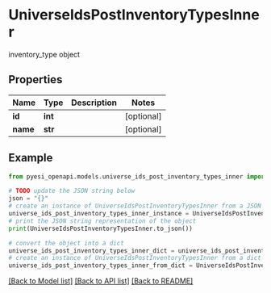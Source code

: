 # UniverseIdsPostInventoryTypesInner

inventory_type object

## Properties

Name | Type | Description | Notes
------------ | ------------- | ------------- | -------------
**id** | **int** |  | [optional] 
**name** | **str** |  | [optional] 

## Example

```python
from pyesi_openapi.models.universe_ids_post_inventory_types_inner import UniverseIdsPostInventoryTypesInner

# TODO update the JSON string below
json = "{}"
# create an instance of UniverseIdsPostInventoryTypesInner from a JSON string
universe_ids_post_inventory_types_inner_instance = UniverseIdsPostInventoryTypesInner.from_json(json)
# print the JSON string representation of the object
print(UniverseIdsPostInventoryTypesInner.to_json())

# convert the object into a dict
universe_ids_post_inventory_types_inner_dict = universe_ids_post_inventory_types_inner_instance.to_dict()
# create an instance of UniverseIdsPostInventoryTypesInner from a dict
universe_ids_post_inventory_types_inner_from_dict = UniverseIdsPostInventoryTypesInner.from_dict(universe_ids_post_inventory_types_inner_dict)
```
[[Back to Model list]](../README.md#documentation-for-models) [[Back to API list]](../README.md#documentation-for-api-endpoints) [[Back to README]](../README.md)


